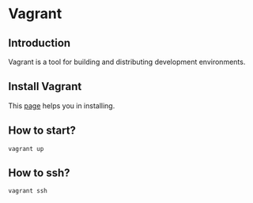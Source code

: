 # Vagrant

## Introduction

Vagrant is a tool for building and distributing development environments.

## Install Vagrant

This [page](https://www.vagrantup.com/docs/installation/source.html) helps you in installing.

## How to start?
```
vagrant up
```
## How to ssh?
```
vagrant ssh
```

